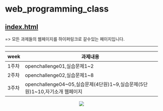 # web_programming_class

## [index.html](https://kim-do-kyun.github.io/web_programming_class/)
=> 모든 과제들의 웹페이지를 하이퍼링크로 갈수있는 페이지입니다.

<hr>

|week|과제내용|
|------|-------------------------------------------------------------|
|1주차|openchallenge01,실습문제1&#126;2|
|2주차|openchallenge02,실습문제1&#126;8|
|3주차|openchallenge04&#126;05,실습문제(4단원)1&#126;9,실습문제(5단원)1&#126;10,자기소개 웹페이지|

<p align="center"> 
  <img src="https://github-readme-stats.vercel.app/api?username=ysjang0926&theme=vue&show_icons=true"/></a>
</p>

